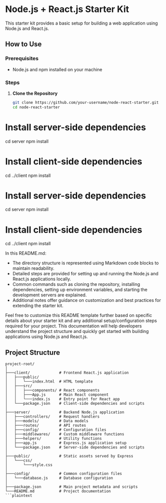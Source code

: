 # Node.js + React.js Starter Kit

This starter kit provides a basic setup for building a web application using Node.js and React.js.


## How to Use

### Prerequisites

- Node.js and npm installed on your machine

### Steps

1. **Clone the Repository**

   ```bash
   git clone https://github.com/your-username/node-react-starter.git
   cd node-react-starter

# Install server-side dependencies
cd server
npm install

# Install client-side dependencies
cd ../client
npm install

# Install server-side dependencies
cd server
npm install

# Install client-side dependencies
cd ../client
npm install


In this README.md:

- The directory structure is represented using Markdown code blocks to maintain readability.
- Detailed steps are provided for setting up and running the Node.js and React.js applications locally.
- Common commands such as cloning the repository, installing dependencies, setting up environment variables, and starting the development servers are explained.
- Additional notes offer guidance on customization and best practices for extending the starter kit.

Feel free to customize this README template further based on specific details about your starter kit and any additional setup/configuration steps required for your project. This documentation will help developers understand the project structure and quickly get started with building applications using Node.js and React.js.

## Project Structure

```plaintext
project-root/
│
├───client/             # Frontend React.js application
│   ├───public/
│   │   └───index.html  # HTML template
│   ├───src/
│   │   ├───components/ # React components
│   │   ├───App.js      # Main React component
│   │   └───index.js    # Entry point for React app
│   └───package.json    # Client-side dependencies and scripts
│
├───server/             # Backend Node.js application
│   ├───controllers/    # Request handlers
│   ├───models/         # Data models
│   ├───routes/         # API routes
│   ├───config/         # Configuration files
│   ├───middlewares/    # Custom middleware functions
│   ├───helpers/        # Utility functions
│   ├───app.js          # Express.js application setup
│   └───package.json    # Server-side dependencies and scripts
│
├───public/             # Static assets served by Express
│   └───css/
│       └───style.css
│
├───config/             # Common configuration files
│   └───database.js     # Database configuration
│
├───package.json        # Main project metadata and scripts
└───README.md           # Project documentation
```plaintext

